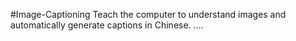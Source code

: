 #Image-Captioning
Teach the computer to understand images and automatically generate captions in Chinese.
....
